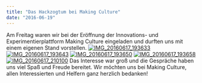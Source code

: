 ```yaml
---
title: "Das Hackzogtum bei Making Culture"
date: "2016-06-19"
---
```


Am Freitag waren wir bei der Eröffnung der Innovations- und Experimentierplattform Making Culture eingeladen und durften uns mit einem eigenen Stand vorstellen. [![IMG_20160617_193633](../images/IMG_20160617_193633-300x225.jpg)](https://hackzogtum-coburg.de/wp-content/uploads/2016/06/IMG_20160617_193633.jpg) [![IMG_20160617_193643](../images/IMG_20160617_193643-300x225.jpg)](https://hackzogtum-coburg.de/wp-content/uploads/2016/06/IMG_20160617_193643.jpg) [![IMG_20160617_193650](../images/IMG_20160617_193650-300x225.jpg)](https://hackzogtum-coburg.de/wp-content/uploads/2016/06/IMG_20160617_193650.jpg) [![IMG_20160617_193658](../images/IMG_20160617_193658-300x225.jpg)](https://hackzogtum-coburg.de/wp-content/uploads/2016/06/IMG_20160617_193658.jpg) [![IMG_20160617_210100](../images/IMG_20160617_210100-300x225.jpg)](https://hackzogtum-coburg.de/wp-content/uploads/2016/06/IMG_20160617_210100.jpg) Das Interesse war groß und die Gespräche haben uns viel Spaß und Freude bereitet. Wir möchten uns bei Making Culture, allen Interessierten und Helfern ganz herzlich bedanken!
